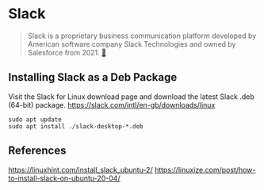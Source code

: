 # Slack 
> Slack is a proprietary business communication platform developed by American software company Slack Technologies and owned by Salesforce from 2021. [:link:](https://en.wikipedia.org/wiki/Slack_(software))


## Installing Slack as a Deb Package #

Visit the Slack for Linux download page and download the latest Slack .deb (64-bit) package.
https://slack.com/intl/en-gb/downloads/linux

```
sudo apt update
sudo apt install ./slack-desktop-*.deb
```


## References 
https://linuxhint.com/install_slack_ubuntu-2/
https://linuxize.com/post/how-to-install-slack-on-ubuntu-20-04/







